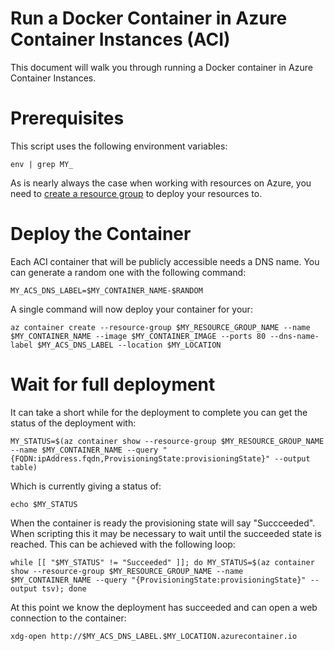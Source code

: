 # Run a Docker Container in Azure Container Instances (ACI)

This document will walk you through running a Docker container in Azure Container Instances.

# Prerequisites

This script uses the following environment variables:

```
env | grep MY_
```

As is nearly always the case when working with resources on Azure, you need to [create a resource group](../azure/ResourceGroup/README.md) to deploy your resources to.

# Deploy the Container

Each ACI container that will be publicly accessible needs a DNS name. You can generate a random one with the following command:

```
MY_ACS_DNS_LABEL=$MY_CONTAINER_NAME-$RANDOM
```

A single command will now deploy your container for your:

```
az container create --resource-group $MY_RESOURCE_GROUP_NAME --name $MY_CONTAINER_NAME --image $MY_CONTAINER_IMAGE --ports 80 --dns-name-label $MY_ACS_DNS_LABEL --location $MY_LOCATION
```

# Wait for full deployment

It can take a short while for the deployment to complete you can get the status of the deployment with:

```
MY_STATUS=$(az container show --resource-group $MY_RESOURCE_GROUP_NAME --name $MY_CONTAINER_NAME --query "{FQDN:ipAddress.fqdn,ProvisioningState:provisioningState}" --output table)
```

Which is currently giving a status of:

```
echo $MY_STATUS
```

When the container is ready the provisioning state will say "Succceeded". When scripting this it may be necessary to wait until the succeeded state is reached. This can be achieved with the following loop:

```
while [[ "$MY_STATUS" != "Succeeded" ]]; do MY_STATUS=$(az container show --resource-group $MY_RESOURCE_GROUP_NAME --name $MY_CONTAINER_NAME --query "{ProvisioningState:provisioningState}" --output tsv); done
```

At this point we know the deployment has succeeded and can open a web connection to the container:

```
xdg-open http://$MY_ACS_DNS_LABEL.$MY_LOCATION.azurecontainer.io
```
